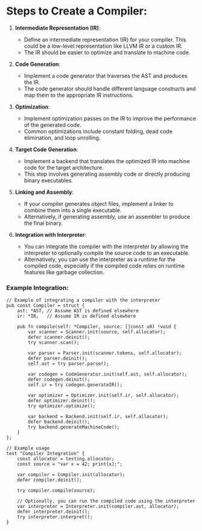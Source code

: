 # Steps to Create a Compiler:

1. **Intermediate Representation (IR)**:
   - Define an intermediate representation (IR) for your compiler. This could be a low-level representation like LLVM IR or a custom IR.
   - The IR should be easier to optimize and translate to machine code.

2. **Code Generation**:
   - Implement a code generator that traverses the AST and produces the IR.
   - The code generator should handle different language constructs and map them to the appropriate IR instructions.

3. **Optimization**:
   - Implement optimization passes on the IR to improve the performance of the generated code.
   - Common optimizations include constant folding, dead code elimination, and loop unrolling.

4. **Target Code Generation**:
   - Implement a backend that translates the optimized IR into machine code for the target architecture.
   - This step involves generating assembly code or directly producing binary executables.

5. **Linking and Assembly**:
   - If your compiler generates object files, implement a linker to combine them into a single executable.
   - Alternatively, if generating assembly, use an assembler to produce the final binary.

6. **Integration with Interpreter**:
   - You can integrate the compiler with the interpreter by allowing the interpreter to optionally compile the source code to an executable.
   - Alternatively, you can use the interpreter as a runtime for the compiled code, especially if the compiled code relies on runtime features like garbage collection.

### Example Integration:

```zig
// Example of integrating a compiler with the interpreter
pub const Compiler = struct {
    ast: *AST, // Assume AST is defined elsewhere
    ir: *IR,   // Assume IR is defined elsewhere

    pub fn compile(self: *Compiler, source: []const u8) !void {
        var scanner = Scanner.init(source, self.allocator);
        defer scanner.deinit();
        try scanner.scan();

        var parser = Parser.init(scanner.tokens, self.allocator);
        defer parser.deinit();
        self.ast = try parser.parse();

        var codegen = CodeGenerator.init(self.ast, self.allocator);
        defer codegen.deinit();
        self.ir = try codegen.generateIR();

        var optimizer = Optimizer.init(self.ir, self.allocator);
        defer optimizer.deinit();
        try optimizer.optimize();

        var backend = Backend.init(self.ir, self.allocator);
        defer backend.deinit();
        try backend.generateMachineCode();
    }
};

// Example usage
test "Compiler Integration" {
    const allocator = testing.allocator;
    const source = "var x = 42; print(x);";

    var compiler = Compiler.init(allocator);
    defer compiler.deinit();

    try compiler.compile(source);

    // Optionally, you can run the compiled code using the interpreter
    var interpreter = Interpreter.init(compiler.ast, allocator);
    defer interpreter.deinit();
    try interpreter.interpret();
}
```


